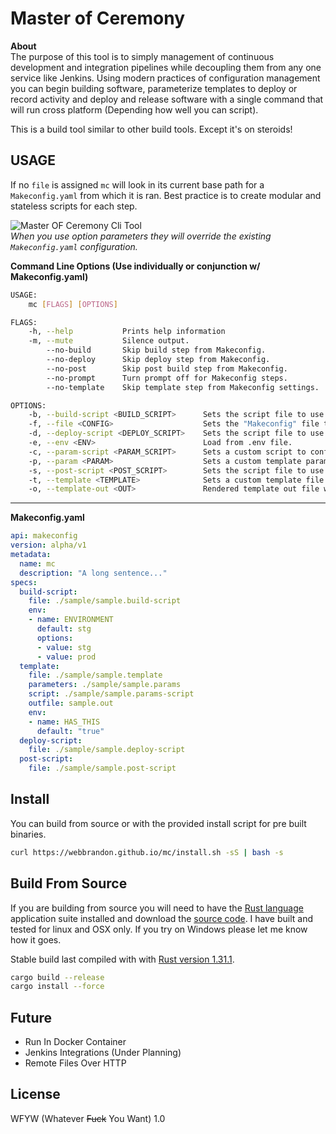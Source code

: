 # Master of Ceremony

**About**  
The purpose of this tool is to simply management of continuous development and integration pipelines while decoupling them from any one service like Jenkins.  Using modern practices of configuration management you can begin building software, parameterize templates to deploy or record activity and deploy and release software with a single command that will run cross platform (Depending how well you can script).

This is a build tool similar to other build tools.  Except it's on steroids!

## USAGE

If no `file` is assigned `mc` will look in its current base path for a `Makeconfig.yaml` from which it is ran.  Best practice is to create modular and stateless scripts for each step. 

![Master OF Ceremony Cli Tool](sample/cli-demo.gif)  
_When you use option parameters they will override the existing `Makeconfig.yaml` configuration._

**Command Line Options (Use individually or conjunction w/ Makeconfig.yaml)**   
```bash
USAGE:
    mc [FLAGS] [OPTIONS]

FLAGS:
    -h, --help           Prints help information
    -m, --mute           Silence output.
        --no-build       Skip build step from Makeconfig.
        --no-deploy      Skip deploy step from Makeconfig.
        --no-post        Skip post build step from Makeconfig.
        --no-prompt      Turn prompt off for Makeconfig steps.
        --no-template    Skip template step from Makeconfig settings.

OPTIONS:
    -b, --build-script <BUILD_SCRIPT>      Sets the script file to use for setting building software.
    -f, --file <CONFIG>                    Sets the "Makeconfig" file to use.
    -d, --deploy-script <DEPLOY_SCRIPT>    Sets the script file to use after _build script_.
    -e, --env <ENV>                        Load from .env file.
    -c, --param-script <PARAM_SCRIPT>      Sets a custom script to configure parameters file at render time.
    -p, --param <PARAM>                    Sets a custom template parameters file.
    -s, --post-script <POST_SCRIPT>        Sets the script file to use after configuring template.
    -t, --template <TEMPLATE>              Sets a custom template file
    -o, --template-out <OUT>               Rendered template out file write location.
```
---    
    
**Makeconfig.yaml**   
```YAML
api: makeconfig
version: alpha/v1
metadata:
  name: mc
  description: "A long sentence..."
specs:
  build-script:
    file: ./sample/sample.build-script
    env:
    - name: ENVIRONMENT
      default: stg
      options:
      - value: stg
      - value: prod
  template:
    file: ./sample/sample.template
    parameters: ./sample/sample.params
    script: ./sample/sample.params-script
    outfile: sample.out
    env:
    - name: HAS_THIS
      default: "true"
  deploy-script:
    file: ./sample/sample.deploy-script
  post-script:
    file: ./sample/sample.post-script
```

## Install
You can build from source or with the provided install script for pre built binaries.
```bash
curl https://webbrandon.github.io/mc/install.sh -sS | bash -s
```

## Build From Source
If you are building from source you will need to have the [Rust language ](https://rustup.rs/) application suite installed and download the [source code](https://webbrandon.github.io/mc).  I have built and tested for linux and OSX only.  If you try on Windows please let me know how it goes.

Stable build last compiled with with [Rust version 1.31.1](https://rustup.rs/).

```bash
cargo build --release
cargo install --force
```

## Future  
- Run In Docker Container  
- Jenkins Integrations (Under Planning)
- Remote Files Over HTTP

## License  
WFYW (Whatever <s>Fuck</s> You Want) 1.0

